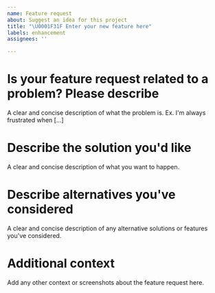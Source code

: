 ```yaml
---
name: Feature request
about: Suggest an idea for this project
title: "\U0001F31F Enter your new feature here"
labels: enhancement
assignees: ''

---
```


# Is your feature request related to a problem? Please describe
A clear and concise description of what the problem is. Ex. I'm always frustrated when [...]

# Describe the solution you'd like
A clear and concise description of what you want to happen.

# Describe alternatives you've considered
A clear and concise description of any alternative solutions or features you've considered.

# Additional context
Add any other context or screenshots about the feature request here.
